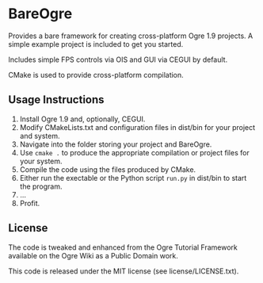 BareOgre
==========

Provides a bare framework for creating cross-platform Ogre 1.9 projects.
A simple example project is included to get you started.

Includes simple FPS controls via OIS and GUI via CEGUI by default.

CMake is used to provide cross-platform compilation.

Usage Instructions
-------------------
1. Install Ogre 1.9 and, optionally, CEGUI.
2. Modify CMakeLists.txt and configuration files in dist/bin for your
project and system.
3. Navigate into the folder storing your project and BareOgre.
4. Use `cmake .` to produce the appropriate compilation or project files for
your system.
5. Compile the code using the files produced by CMake.
6. Either run the exectable or the Python script `run.py` in dist/bin
to start the program.
7. ...
8. Profit.

License
------------------
The code is tweaked and enhanced from the Ogre Tutorial Framework available
on the Ogre Wiki as a Public Domain work.

This code is released under the MIT license (see license/LICENSE.txt).
